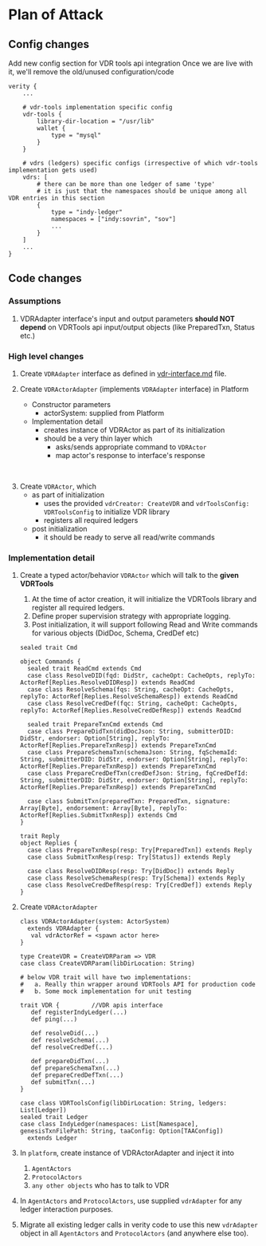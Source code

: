 # Plan of Attack

## Config changes
Add new config section for VDR tools api integration
Once we are live with it, we'll remove the old/unused configuration/code

```
verity {
    ...

    # vdr-tools implementation specific config
    vdr-tools {
        library-dir-location = "/usr/lib"
        wallet {
            type = "mysql"
        }
    }

    # vdrs (ledgers) specific configs (irrespective of which vdr-tools implementation gets used)
    vdrs: [
        # there can be more than one ledger of same 'type'
        # it is just that the namespaces should be unique among all VDR entries in this section 
        {
            type = "indy-ledger"
            namespaces = ["indy:sovrin", "sov"]
            ...
        }
    ]
    ...
}
```


## Code changes

### Assumptions
1. VDRAdapter interface's input and output parameters **should NOT depend** on VDRTools api 
   input/output objects (like PreparedTxn, Status etc.)

### High level changes
1. Create `VDRAdapter` interface as defined in [vdr-interface.md](vdr-interface.md) file.

2. Create `VDRActorAdapter` (implements `VDRAdapter` interface) in Platform
   * Constructor parameters
     * actorSystem: supplied from Platform
   * Implementation detail
     * creates instance of VDRActor as part of its initialization
     * should be a very thin layer which
       * asks/sends appropriate command to `VDRActor`
       * map actor's response to interface's response

<br/>

3. Create `VDRActor`, which
   * as part of initialization
     * uses the provided `vdrCreator: CreateVDR` and `vdrToolsConfig: VDRToolsConfig` to initialize VDR library 
     * registers all required ledgers
   * post initialization
     * it should be ready to serve all read/write commands

### Implementation detail

1. Create a typed actor/behavior `VDRActor` which will talk to the **given VDRTools**
   1. At the time of actor creation, it will initialize the VDRTools library and register all required ledgers.
   2. Define proper supervision strategy with appropriate logging.
   3. Post initialization, it will support following Read and Write commands for various objects (DidDoc, Schema, CredDef etc)

   ```
   sealed trait Cmd
       
   object Commands {
     sealed trait ReadCmd extends Cmd
     case class ResolveDID(fqd: DidStr, cacheOpt: CacheOpts, replyTo: ActorRef[Replies.ResolveDIDResp]) extends ReadCmd
     case class ResolveSchema(fqs: String, cacheOpt: CacheOpts, replyTo: ActorRef[Replies.ResolveSchemaResp]) extends ReadCmd
     case class ResolveCredDef(fqc: String, cacheOpt: CacheOpts, replyTo: ActorRef[Replies.ResolveCredDefResp]) extends ReadCmd
   
     sealed trait PrepareTxnCmd extends Cmd
     case class PrepareDidTxn(didDocJson: String, submitterDID: DidStr, endorser: Option[String], replyTo: ActorRef[Replies.PrepareTxnResp]) extends PrepareTxnCmd 
     case class PrepareSchemaTxn(schemaJson: String, fqSchemaId: String, submitterDID: DidStr, endorser: Option[String], replyTo: ActorRef[Replies.PrepareTxnResp]) extends PrepareTxnCmd
     case class PrepareCredDefTxn(credDefJson: String, fqCredDefId: String, submitterDID: DidStr, endorser: Option[String], replyTo: ActorRef[Replies.PrepareTxnResp]) extends PrepareTxnCmd
       
     case class SubmitTxn(preparedTxn: PreparedTxn, signature: Array[Byte], endorsement: Array[Byte], replyTo: ActorRef[Replies.SubmitTxnResp]) extends Cmd
   }
       
   trait Reply
   object Replies {
     case class PrepareTxnResp(resp: Try[PreparedTxn]) extends Reply
     case class SubmitTxnResp(resp: Try[Status]) extends Reply
       
     case class ResolveDIDResp(resp: Try[DidDoc]) extends Reply
     case class ResolveSchemaResp(resp: Try[Schema]) extends Reply
     case class ResolveCredDefResp(resp: Try[CredDef]) extends Reply
   }
   ```

2. Create `VDRActorAdapter`
   ```
   class VDRActorAdapter(system: ActorSystem) 
     extends VDRAdapter {
      val vdrActorRef = <spawn actor here>
   }
   
   type CreateVDR = CreateVDRParam => VDR
   case class CreateVDRParam(libDirLocation: String)
   
   # below VDR trait will have two implementations:
   #   a. Really thin wrapper around VDRTools API for production code
   #   b. Some mock implementation for unit testing

   trait VDR {         //VDR apis interface
      def registerIndyLedger(...)
      def ping(...)
   
      def resolveDid(...)
      def resolveSchema(...)
      def resolveCredDef(...)
   
      def prepareDidTxn(...)
      def prepareSchemaTxn(...)
      def prepareCredDefTxn(...)
      def submitTxn(...)
   }

   case class VDRToolsConfig(libDirLocation: String, ledgers: List[Ledger])   
   sealed trait Ledger
   case class IndyLedger(namespaces: List[Namespace], genesisTxnFilePath: String, taaConfig: Option[TAAConfig]) 
     extends Ledger
   ```

3. In `platform`, create instance of VDRActorAdapter and inject it into 
   1. `AgentActors` 
   2. `ProtocolActors`
   3. `any other objects` who has to talk to VDR

4. In `AgentActors` and `ProtocolActors`, use supplied `vdrAdapter` for any ledger interaction purposes.

5. Migrate all existing ledger calls in verity code to use this new `vdrAdapter` 
   object in all `AgentActors` and `ProtocolActors` (and anywhere else too).
